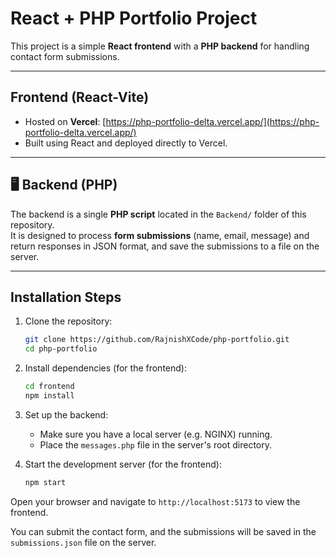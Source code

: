 # React + PHP Portfolio Project

This project is a simple **React frontend** with a **PHP backend** for handling contact form submissions.

---

## Frontend (React-Vite)
- Hosted on **Vercel**: [https://php-portfolio-delta.vercel.app/](https://php-portfolio-delta.vercel.app/)  
- Built using React and deployed directly to Vercel.

---

## 🖥️ Backend (PHP)
The backend is a single **PHP script** located in the `Backend/` folder of this repository.  
It is designed to process **form submissions** (name, email, message) and return responses in JSON format, and save the submissions to a file on the server.

---

## Installation Steps
1. Clone the repository:
   ```bash
   git clone https://github.com/RajnishXCode/php-portfolio.git
   cd php-portfolio
   ```

2. Install dependencies (for the frontend):
   ```bash
   cd frontend
   npm install
   ```

3. Set up the backend:
   - Make sure you have a local server (e.g. NGINX) running.
   - Place the `messages.php` file in the server's root directory.

4. Start the development server (for the frontend):
   ```bash
   npm start
   ```

  Open your browser and navigate to `http://localhost:5173` to view the frontend.

  You can submit the contact form, and the submissions will be saved in the `submissions.json` file on the server.

